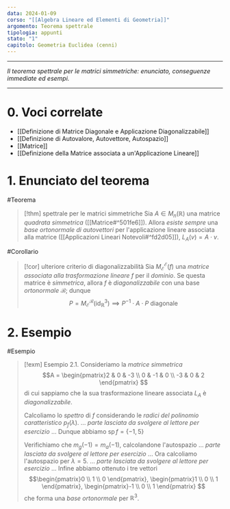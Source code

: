 ```yaml
---
data: 2024-01-09
corso: "[[Algebra Lineare ed Elementi di Geometria]]"
argomento: Teorema spettrale
tipologia: appunti
stato: "1"
capitolo: Geometria Euclidea (cenni)
---
```

- - -
*Il teorema spettrale per le matrici simmetriche: enunciato, conseguenze immediate ed esempi.*
- - -
# 0. Voci correlate
- [[Definizione di Matrice Diagonale e Applicazione Diagonalizzabile]]
- [[Definizione di Autovalore, Autovettore, Autospazio]]
- [[Matrice]]
- [[Definizione della Matrice associata a un'Applicazione Lineare]]
# 1. Enunciato del teorema
#Teorema 
> [!thm] spettrale per le matrici simmetriche
> Sia $A \in M_n(\mathbb{R})$ una matrice *quadrata simmetrica* ([[Matrice#^501fe6]]).
> Allora *esiste sempre* una *base ortonormale di autovettori* per l'applicazione lineare associata alla matrice ([[Applicazioni Lineari Notevoli#^fd2d05]]), $L_A(v) = A\cdot v$.

#Corollario 
> [!cor] ulteriore criterio di diagonalizzabilità
> Sia $M^\mathcal{E}_\mathcal{E}(f)$ una *matrice associata alla trasformazione lineare* $f$ per il *dominio*.
> Se questa matrice è *simmetrica*, allora $f$ è *diagonalizzabile* con una base *ortonormale* $\mathcal{B}$; dunque
> $$
> P = M^\mathcal{B}_\mathcal{E}(\operatorname{id}_\mathbb{R}^3) \implies P^{-1}\cdot A \cdot P \text{ diagonale} 
> $$

# 2. Esempio
#Esempio 
> [!exm] Esempio 2.1.
> Consideriamo la *matrice simmetrica*
> $$A = \begin{pmatrix}2 & 0 & -3 \\ 0 & -1 & 0 \\ -3 & 0 & 2 \end{pmatrix} $$
> di cui sappiamo che la sua trasformazione lineare associata $L_A$ è *diagonalizzabile*.
> 
> Calcoliamo lo *spettro* di $f$ considerando le *radici del polinomio caratteristico* $p_f(\lambda)$.
> ... *parte lasciata da svolgere al lettore per esercizio* ...
> Dunque abbiamo $\operatorname{sp} f = \{-1, 5\}$
> 
> Verifichiamo che $m_g(-1) = m_a(-1)$, calcolandone l'autospazio
> ... *parte lasciata da svolgere al lettore per esercizio* ...
> Ora calcoliamo l'autospazio per $\lambda = 5$.
> ... *parte lasciata da svolgere al lettore per esercizio* ...
> Infine abbiamo ottenuto i tre vettori
> $$\begin{pmatrix}0 \\ 1 \\ 0 \end{pmatrix}, \begin{pmatrix}1 \\ 0 \\ 1 \end{pmatrix}, \begin{pmatrix}-1 \\ 0 \\ 1 \end{pmatrix} $$
> che forma una *base ortonormale* per $\mathbb{R}^3$.
